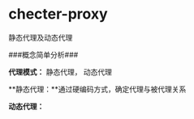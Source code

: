 # checter-proxy
静态代理及动态代理

###概念简单分析###

**代理模式：**  静态代理， 动态代理

**静态代理：**通过硬编码方式，确定代理与被代理关系

**动态代理：**
